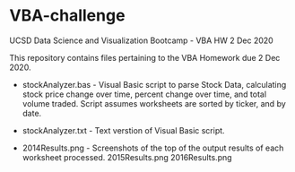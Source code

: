# VBA-challenge
UCSD Data Science and Visualization Bootcamp - VBA HW  2 Dec 2020


This repository contains files pertaining to the VBA Homework due 2 Dec 2020.

  - stockAnalyzer.bas  - Visual Basic script to parse Stock Data, calculating stock price change over time, percent change over time, and total volume traded.  Script assumes
                          worksheets are sorted by ticker, and by date.
  - stockAnalyzer.txt  - Text verstion of Visual Basic script.
  
  - 2014Results.png    - Screenshots of the top of the output results of each worksheet processed.
    2015Results.png
    2016Results.png
